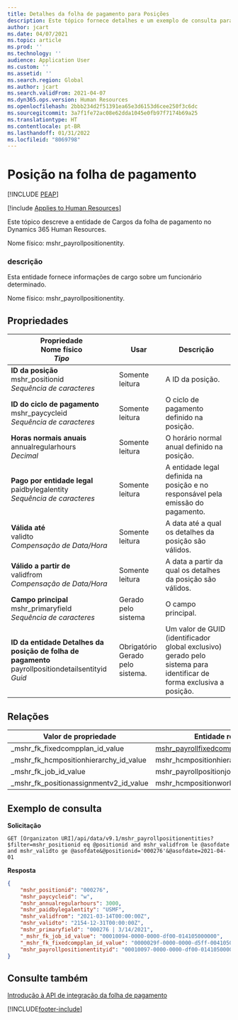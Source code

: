 ```yaml
---
title: Detalhes da folha de pagamento para Posições
description: Este tópico fornece detalhes e um exemplo de consulta para os detalhes da folha de pagamento da entidade Posições no Dynamics 365 Human Resources.
author: jcart
ms.date: 04/07/2021
ms.topic: article
ms.prod: ''
ms.technology: ''
audience: Application User
ms.custom: ''
ms.assetid: ''
ms.search.region: Global
ms.author: jcart
ms.search.validFrom: 2021-04-07
ms.dyn365.ops.version: Human Resources
ms.openlocfilehash: 2bbb234d2f51391ea65e3d6153d6cee250f3c6dc
ms.sourcegitcommit: 3a7f1fe72ac08e62dda1045e0fb97f7174b69a25
ms.translationtype: HT
ms.contentlocale: pt-BR
ms.lasthandoff: 01/31/2022
ms.locfileid: "8069798"
---
```

# <a name="payroll-position"></a>Posição na folha de pagamento


[!INCLUDE [PEAP](../includes/peap-1.md)]

[!include [Applies to Human Resources](../includes/applies-to-hr.md)]

Este tópico descreve a entidade de Cargos da folha de pagamento no Dynamics 365 Human Resources.

Nome físico: mshr_payrollpositionentity.

### <a name="description"></a>descrição

Esta entidade fornece informações de cargo sobre um funcionário determinado.

Nome físico: mshr_payrollpositionentity.

## <a name="properties"></a>Propriedades

| Propriedade</br>**Nome físico**</br>**_Tipo_** | Usar | Descrição |
| --- | --- | --- |
| **ID da posição**</br>mshr_positionid</br>*Sequência de caracteres* | Somente leitura | A ID da posição. |
| **ID do ciclo de pagamento**</br>mshr_paycycleid</br>*Sequência de caracteres* | Somente leitura | O ciclo de pagamento definido na posição. |
| **Horas normais anuais**</br>annualregularhours</br>*Decimal* | Somente leitura | O horário normal anual definido na posição. |
| **Pago por entidade legal**</br>paidbylegalentity</br>*Sequência de caracteres* | Somente leitura | A entidade legal definida na posição e no responsável pela emissão do pagamento. |
| **Válida até**</br>validto</br>*Compensação de Data/Hora* | Somente leitura | A data até a qual os detalhes da posição são válidos. |
| **Válido a partir de**</br>validfrom</br>*Compensação de Data/Hora* | Somente leitura | A data a partir da qual os detalhes da posição são válidos. |
| **Campo principal**</br>mshr_primaryfield</br>*Sequência de caracteres* | Gerado pelo sistema | O campo principal. |
| **ID da entidade Detalhes da posição de folha de pagamento**</br>payrollpositiondetailsentityid</br>*Guid* | Obrigatório</br>Gerado pelo sistema. | Um valor de GUID (identificador global exclusivo) gerado pelo sistema para identificar de forma exclusiva a posição. |

## <a name="relations"></a>Relações

| Valor de propriedade | Entidade relacionada | Propriedade Navegação | Tipo de coleção |
| --- | --- | --- | --- |
| _mshr_fk_fixedcompplan_id_value | [mshr_payrollfixedcompensationplanentity](hr-admin-integration-payroll-api-payroll-fixed-compensation-plan.md) | mshr_FK_FixedCompPlan_id | mshr_FK_PayrollFixedCompensationPlanEntity_PayrollPosition |
| _mshr_fk_hcmpositionhierarchy_id_value | mshr_hcmpositionhierarchyentity | mshr_FK_HcmPositionHierarchy_id | Não aplicável |
| _mshr_fk_job_id_value | mshr_payrollpositionjobentity | mshr_FK_Job_id | mshr_FK_PayrollPositionJobEntity_Payroll |
| _mshr_fk_positionassignmentv2_id_value | mshr_hcmpositionworkerassignmentv2entity | mshr_FK_PositionAssignmentV2_id | Não aplicável |

## <a name="example-query"></a>Exemplo de consulta

**Solicitação**

```http
GET [Organizaton URI]/api/data/v9.1/mshr_payrollpositionentities?$filter=mshr_positionid eq @positionid and mshr_validfrom le @asofdate and mshr_validto ge @asofdate&@positionid='000276'&@asofdate=2021-04-01
```

**Resposta**

```json
{
    "mshr_positionid": "000276",
    "mshr_paycycleid": "w",
    "mshr_annualregularhours": 3000,
    "mshr_paidbylegalentity": "USMF",
    "mshr_validfrom": "2021-03-14T00:00:00Z",
    "mshr_validto": "2154-12-31T00:00:00Z",
    "mshr_primaryfield": "000276 | 3/14/2021",
    "_mshr_fk_job_id_value": "00010094-0000-0000-df00-014105000000",
    "_mshr_fk_fixedcompplan_id_value": "0000029f-0000-0000-d5ff-004105000000",
    "mshr_payrollpositionentityid": "00010097-0000-0000-df00-014105000000"
}
```

## <a name="see-also"></a>Consulte também

[Introdução à API de integração da folha de pagamento](hr-admin-integration-payroll-api-introduction.md)

[!INCLUDE[footer-include](../includes/footer-banner.md)]
